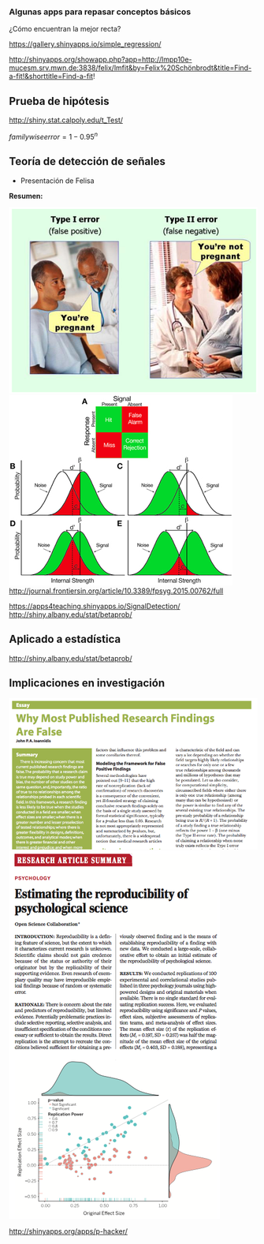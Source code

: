 ### Algunas apps para repasar conceptos básicos

¿Cómo encuentran la mejor recta?

https://gallery.shinyapps.io/simple_regression/

http://shinyapps.org/showapp.php?app=http://lmpp10e-mucesm.srv.mwn.de:3838/felix/lmfit&by=Felix%20Schönbrodt&title=Find-a-fit!&shorttitle=Find-a-fit!


## Prueba de hipótesis

http://shiny.stat.calpoly.edu/t_Test/

$familywise error = 1 − 0.95^n$

## Teoría de detección de señales

* Presentación de Felisa

**Resumen:**

![](images/pregnant.png)
![](images/pse.jpg)
http://journal.frontiersin.org/article/10.3389/fpsyg.2015.00762/full

https://apps4teaching.shinyapps.io/SignalDetection/
http://shiny.albany.edu/stat/betaprob/

## Aplicado a estadística

http://shiny.albany.edu/stat/betaprob/

## Implicaciones en investigación

![](images/most.png)
![](images/fail.png)

http://shinyapps.org/apps/p-hacker/